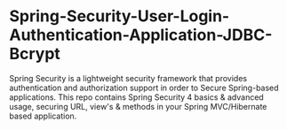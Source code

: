 # Spring-Security-User-Login-Authentication-Application-JDBC-Bcrypt
Spring Security is a lightweight security framework that provides authentication and authorization support in order to Secure Spring-based applications. This repo contains Spring Security 4 basics &amp; advanced usage, securing URL, view's &amp; methods in your Spring MVC/Hibernate based application.
